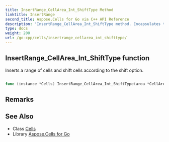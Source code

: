 ```yaml
---
title: InsertRange_CellArea_Int_ShiftType Method 
linktitle: InsertRange
second_title: Aspose.Cells for Go via C++ API Reference
description: 'InsertRange_CellArea_Int_ShiftType method. Encapsulates the function that represents insertrange in Go.'
type: docs
weight: 200
url: /go-cpp/cells/insertrange_cellarea_int_shifttype/
---
```


## InsertRange_CellArea_Int_ShiftType function

Inserts a range of cells and shift cells according to the shift option.

```go

func (instance *Cells) InsertRange_CellArea_Int_ShiftType(area *CellArea, shiftnumber int32, shifttype ShiftType)  error

```

## Remarks


## See Also

* Class [Cells](../)
* Library [Aspose.Cells for Go](../../)
